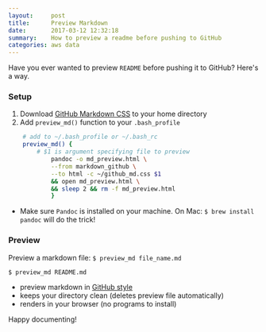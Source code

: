 ```yaml
---
layout:     post
title:      Preview Markdown
date:       2017-03-12 12:32:18
summary:    How to preview a readme before pushing to GitHub
categories: aws data
---
```


Have you ever wanted to preview `README` before pushing it to GitHub?
Here's a way.


### Setup
1. Download [GitHub Markdown CSS](https://raw.githubusercontent.com/marksibrahim/dotfiles/master/github_md.css) to your home directory
2. Add `preview_md()` function to your `.bash_profile`

```bash
    # add to ~/.bash_profile or ~/.bash_rc
    preview_md() {
        # $1 is argument specifying file to preview
            pandoc -o md_preview.html \
            --from markdown_github \
            --to html -c ~/github_md.css $1 
            && open md_preview.html \
            && sleep 2 && rm -f md_preview.html
            }
```

* Make sure `Pandoc` is installed on your machine. On Mac:
`$ brew install pandoc` will do the trick!

### Preview
Preview a markdown file: `$ preview_md file_name.md`

```bash
$ preview_md README.md
```

* preview markdown in [GitHub style](https://guides.github.com/features/mastering-markdown/)
* keeps your directory clean (deletes preview file automatically)
* renders in your browser (no programs to install)


Happy documenting!
